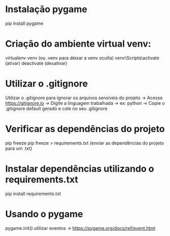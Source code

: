 # Instalação pygame

pip install pygame


# Criação do ambiente virtual venv:

virtualenv venv (ou .venv para deixar a venv oculta)
venv\Scripts\activate (ativar)
deactivate (desativar)


# Utilizar o .gitignore
Utilizar o .gitignore para ignorar os arquivos sensíveis do projeto
-> Acesse https://gitignore.io
-> Digite a linguagem trabalhada -> ex: python
-> Copie o .gitignore default gerado e cole no seu .gitignore

# Verificar as dependências do projeto

pip freeze
pip freeze > requirements.txt  (enviar as dependências do projeto para um .txt)


# Instalar dependências utilizando o requirements.txt

pip install requirements.txt


# Usando o pygame

pygame.init()
utilizar eventos -> https://pygame.org/docs/ref/event.html

